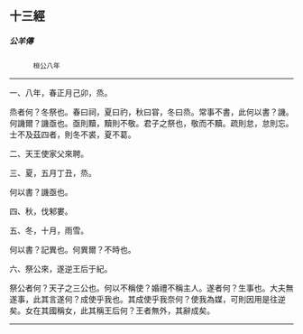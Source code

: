 

## 十三經

##### 公羊傳
　　　`桓公八年`

* * *

一、八年，春正月己卯，烝。

烝者何？冬祭也。春曰祠，夏曰礿，秋曰甞，冬曰烝。常事不書，此何以書？譏。何譏爾？譏亟也。亟則黷，黷則不敬。君子之祭也，敬而不黷。疏則怠，怠則忘。士不及茲四者，則冬不裘，夏不葛。

二、天王使家父來聘。

三、夏，五月丁丑，烝。

何以書？譏亟也。

四、秋，伐邾婁。

五、冬，十月，雨雪。

何以書？記異也。何異爾？不時也。

六、祭公來，遂逆王后于紀。

祭公者何？天子之三公也。何以不稱使？婚禮不稱主人。遂者何？生事也。大夫無遂事，此其言遂何？成使乎我也。其成使乎我奈何？使我為媒，可則因用是往逆矣。女在其國稱女，此其稱王后何？王者無外，其辭成矣。

* * *

